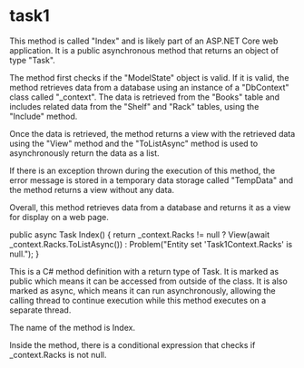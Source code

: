 # task1 
This method is called "Index" and is likely part of an ASP.NET Core web application. It is a public asynchronous method that returns an object of type "Task<IActionResult>".

The method first checks if the "ModelState" object is valid. If it is valid, the method retrieves data from a database using an instance of a "DbContext" class called "_context". The data is retrieved from the "Books" table and includes related data from the "Shelf" and "Rack" tables, using the "Include" method.

Once the data is retrieved, the method returns a view with the retrieved data using the "View" method and the "ToListAsync" method is used to asynchronously return the data as a list.

If there is an exception thrown during the execution of this method, the error message is stored in a temporary data storage called "TempData" and the method returns a view without any data.

Overall, this method retrieves data from a database and returns it as a view for display on a web page.


public async Task<IActionResult> Index()
        {
              return _context.Racks != null ? 
                          View(await _context.Racks.ToListAsync()) :
                          Problem("Entity set 'Task1Context.Racks'  is null.");
        }
        
 This is a C# method definition with a return type of Task<IActionResult>. It is marked as public which means it can be accessed from outside of the class. It is also marked as async, which means it can run asynchronously, allowing the calling thread to continue execution while this method executes on a separate thread.

The name of the method is Index.

Inside the method, there is a conditional expression that checks if _context.Racks is not null.
